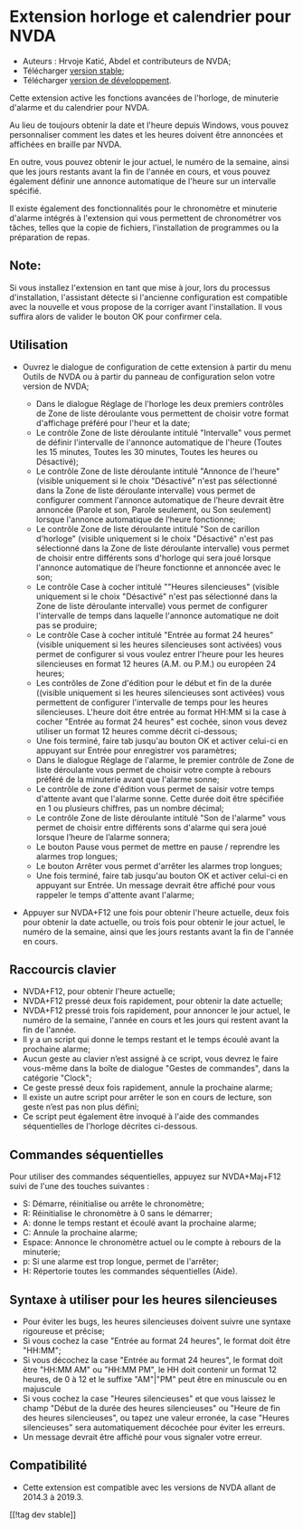 # Extension horloge et calendrier  pour NVDA #

* Auteurs : Hrvoje Katić, Abdel et contributeurs de NVDA;
* Télécharger [version stable][1];
* Télécharger [version de développement][2].


Cette extension active les fonctions avancées de l'horloge, de minuterie
d'alarme et du calendrier pour NVDA.

Au lieu de toujours obtenir la date et l'heure depuis Windows, vous pouvez
personnaliser comment les dates et les heures doivent être annoncées et
affichées en braille par NVDA.

En outre, vous pouvez obtenir le jour actuel, le numéro de la semaine, ainsi
que les jours restants avant la fin de l'année en cours, et vous pouvez
également définir une annonce automatique de l'heure sur un intervalle
spécifié.

Il existe également des fonctionnalités pour le chronomètre et minuterie
d'alarme intégrés à l'extension qui vous permettent de chronométrer vos
tâches, telles que la copie de fichiers, l'installation de programmes ou la
préparation de repas.

## Note:

Si vous installez l'extension en tant que mise à jour, lors du processus
d'installation, l'assistant détecte si l'ancienne configuration est
compatible avec la nouvelle et vous propose de la corriger avant
l'installation. Il vous suffira alors de valider le bouton OK pour confirmer
cela.

## Utilisation

* Ouvrez le dialogue de configuration de cette extension à partir du menu
  Outils de NVDA ou à partir du panneau de configuration selon votre version
  de NVDA;

    * Dans le dialogue Réglage de l'horloge les deux premiers contrôles de
      Zone de liste déroulante vous permettent de choisir votre format
      d'affichage préféré pour l'heur et la date;
    * Le contrôle Zone de liste déroulante intitulé "Intervalle" vous permet
      de définir l'intervalle de l'annonce automatique de l'heure (Toutes
      les 15 minutes, Toutes les 30 minutes, Toutes les heures ou
      Désactivé);
    * Le contrôle Zone de liste déroulante intitulé "Annonce de l'heure"
      (visible uniquement si le choix "Désactivé" n'est pas sélectionné dans
      la Zone de liste déroulante intervalle) vous permet de configurer
      comment l'annonce automatique de l’heure devrait être annoncée (Parole
      et son, Parole seulement, ou Son seulement) lorsque l'annonce
      automatique de l’heure fonctionne;
    * Le contrôle Zone de liste déroulante intitulé "Son de carillon
      d'horloge" (visible uniquement si le choix "Désactivé" n'est pas
      sélectionné dans la Zone de liste déroulante intervalle) vous permet
      de choisir entre différents sons d'horloge qui sera joué lorsque
      l'annonce automatique de l’heure fonctionne et annoncée avec le son;
    * Le contrôle Case à cocher intitulé ""Heures silencieuses" (visible
      uniquement si le choix "Désactivé" n'est pas sélectionné dans la Zone
      de liste déroulante intervalle) vous permet de configurer l'intervalle
      de temps dans laquelle l'annonce automatique ne doit pas se produire;
    * Le contrôle Case à cocher intitulé "Entrée au format 24 heures"
      (visible uniquement si les heures silencieuses sont activées) vous
      permet de configurer si vous voulez entrer l'heure pour les heures
      silencieuses en format 12 heures (A.M. ou P.M.) ou européen 24 heures;
    * Les contrôles de Zone d'édition pour le début et fin de la durée
      ((visible uniquement si les heures silencieuses sont activées) vous
      permettent de configurer l'intervalle de temps pour les heures
      silencieuses. L'heure doit être entrée au format HH:MM si la case à
      cocher "Entrée au format 24 heures" est cochée, sinon vous devez
      utiliser un format 12 heures comme décrit ci-dessous;
    * Une fois terminé, faire tab jusqu'au bouton OK et activer celui-ci en
      appuyant sur Entrée pour enregistrer vos paramètres;
    * Dans le dialogue Réglage de l'alarme, le premier contrôle de Zone de
      liste déroulante vous permet de choisir votre compte à rebours préféré
      de la minuterie avant que l'alarme sonne;
    * Le contrôle de zone d'édition vous permet de saisir votre temps
      d'attente avant que l'alarme sonne. Cette durée doit être spécifiée en
      1 ou plusieurs chiffres, pas un nombre décimal;
    * Le contrôle Zone de liste déroulante intitulé "Son de l'alarme" vous
      permet de choisir entre différents sons d'alarme qui sera joué lorsque
      l’heure de l’alarme sonnera;
    * Le bouton  Pause vous permet de  mettre en pause / reprendre les
      alarmes trop longues;
    * Le bouton  Arrêter vous permet d'arrêter les alarmes trop longues;
    * Une fois terminé, faire tab jusqu'au bouton OK et activer celui-ci en
      appuyant sur Entrée. Un message devrait être affiché pour vous
      rappeler le temps d'attente avant l'alarme;

* Appuyer sur NVDA+F12 une fois pour obtenir l'heure actuelle, deux fois
  pour obtenir la date actuelle, ou trois fois pour obtenir le jour actuel,
  le numéro de la semaine, ainsi que les jours restants avant la fin de
  l'année en cours.

## Raccourcis clavier

* NVDA+F12, pour obtenir l'heure actuelle;
* NVDA+F12 pressé deux fois rapidement, pour obtenir la date actuelle;
* NVDA+F12 pressé trois fois rapidement, pour annoncer le jour actuel, le
  numéro de la semaine, l'année en cours et les jours qui restent avant la
  fin de l'année.
* Il y a un script qui donne le temps restant et le temps écoulé avant la
  prochaine alarme;
* Aucun geste au clavier n’est assigné à ce script, vous devrez le faire
  vous-même dans la boîte de dialogue "Gestes de commandes", dans la
  catégorie "Clock";
* Ce geste pressé deux fois rapidement, annule la prochaine alarme;
* Il existe un autre script pour arrêter le son en cours de lecture, son
  geste n’est pas non plus défini;
* Ce script peut également  être invoqué à l'aide des commandes
  séquentielles de l'horloge décrites ci-dessous.

## Commandes séquentielles

Pour utiliser des commandes séquentielles, appuyez sur NVDA+Maj+F12 suivi de
l'une des touches suivantes :

* S: Démarre, réinitialise ou arrête le chronomètre;
* R: Réinitialise le chronomètre à 0 sans le démarrer;
* A: donne le temps restant et écoulé avant la prochaine alarme;
* C: Annule la prochaine alarme;
* Espace: Annonce le chronomètre actuel ou le compte à rebours de la
  minuterie;
* p: Si une alarme est trop longue, permet de l'arrêter;
* H: Répertorie toutes les commandes séquentielles (Aide).

## Syntaxe à utiliser pour les heures silencieuses

* Pour éviter les bugs, les heures silencieuses doivent suivre une syntaxe
  rigoureuse et précise;
* Si vous cochez la case "Entrée au format 24 heures", le format doit être
  "HH:MM";
* Si vous décochez la case "Entrée au format 24 heures", le format doit être
  "HH:MM AM" ou "HH:MM PM", le HH doit contenir un format 12 heures, de 0 à
  12 et le suffixe "AM"|"PM" peut être en minuscule ou en majuscule
* Si vous cochez la case "Heures silencieuses" et que vous laissez le champ
  "Début de la durée des heures silencieuses" ou "Heure de fin des heures
  silencieuses", ou tapez une valeur erronée, la case "Heures silencieuses"
  sera automatiquement décochée pour éviter les erreurs.
* Un message devrait être affiché pour vous signaler votre erreur.

## Compatibilité

* Cette extension est compatible avec les versions de NVDA allant de 2014.3
  à 2019.3.


[[!tag dev stable]]

[1]: https://addons.nvda-project.org/files/get.php?file=cac

[2]: https://addons.nvda-project.org/files/get.php?file=cac-dev

